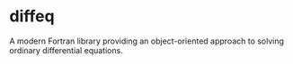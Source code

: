 # diffeq
A modern Fortran library providing an object-oriented approach to solving ordinary differential equations.
